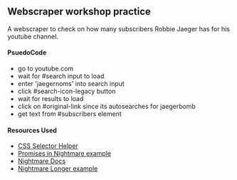 ## Webscraper workshop practice

A webscraper to check on how many subscribers Robbie Jaeger has for his youtube channel.  

#### PsuedoCode
- go to youtube.com
- wait for #search input to load
- enter 'jaegernoms' into search input
- click #search-icon-legacy button
- wait for results to load
- click on #original-link since its autosearches for jaegerbomb
- get text from #subscribers element


#### Resources Used
- [CSS Selector Helper](https://chrome.google.com/webstore/detail/css-selector-helper-for-c/gddgceinofapfodcekopkjjelkbjodin?utm_source=gmail)
- [Promises in Nightmare example](https://github.com/rosshinkley/nightmare-examples/blob/master/docs/beginner/promises.md)
- [Nightmare Docs](https://github.com/segmentio/nightmare)
- [Nightmare Longer example](https://gist.github.com/rrgayhart/f1c25fd47bb5ad42957224e8b6b5ba83)
